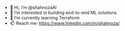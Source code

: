- 👋 Hi, I’m @shahnozaAI
- 👀 I’m interested in building end-to-end ML solutions
- 🌱 I’m currently learning Terraform
- 📫 Reach me: https://www.linkedin.com/in/shahnoza/

<!---
shahnozaAI/shahnozaAI is a ✨ special ✨ repository because its `README.md` (this file) appears on your GitHub profile.
You can click the Preview link to take a look at your changes.
--->
